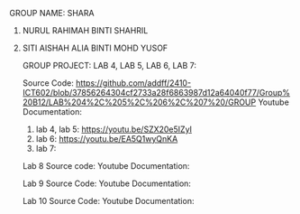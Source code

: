 GROUP NAME: SHARA
1. NURUL RAHIMAH BINTI SHAHRIL
2. SITI AISHAH ALIA BINTI MOHD YUSOF

   GROUP PROJECT:
   LAB 4, LAB 5, LAB 6, LAB 7:

   Source Code: https://github.com/addff/2410-ICT602/blob/37856264304cf2733a28f6863987d12a64040f77/Group%20B12/LAB%204%2C%205%2C%206%2C%207%20/GROUP
   Youtube Documentation:
     1. lab 4, lab 5: https://youtu.be/SZX20e5IZyI
     2. lab 6: https://youtu.be/EA5Q1wyQnKA
     3. lab 7: 

   Lab 8
   Source code:
   Youtube Documentation:

   Lab 9
   Source Code:
   Youtube Documentation:

   Lab 10
   Source Code:
   Youtube Documentation:
